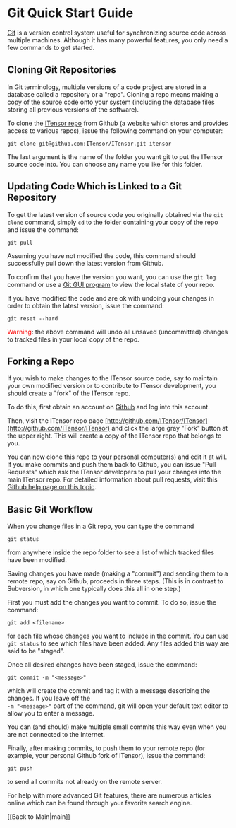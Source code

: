 # Git Quick Start Guide

[Git](http://git-scm.com) is a version control system useful for synchronizing source code across multiple machines.
Although it has many powerful features, you only need a few commands to get started.

## Cloning Git Repositories

In Git terminology, multiple versions of a code project are stored in a database called a repository or a "repo".
Cloning a repo means making a copy of the source code onto your system (including the database files storing all 
previous versions of the software).

To clone the [ITensor repo](http://github.com/ITensor/ITensor) from Github (a website which stores and provides access to various repos), issue
the following command on your computer:

    git clone git@github.com:ITensor/ITensor.git itensor

The last argument is the name of the folder you want git to put the ITensor source code into.
You can choose any name you like for this folder.


## Updating Code Which is Linked to a Git Repository

To get the latest version of source code you originally obtained via the `git clone` command, simply `cd` to 
the folder containing your copy of the repo and issue the command:

    git pull

Assuming you have not modified the code, this command should successfully pull down the latest version from Github.

To confirm that you have the version you want, you can use the `git log` command or use a [Git GUI program](http://git-scm.com/downloads/guis)
to view the local state of your repo.

If you have modified the code and are ok with undoing your changes in order to obtain the latest version, issue 
the command:

    git reset --hard

<span style="color:red;">Warning</span>: the above command will undo all unsaved (uncommitted) changes to tracked files in your local copy of the repo.


## Forking a Repo

If you wish to make changes to the ITensor source code, say to maintain your own modified version or to contribute to ITensor development,
you should create a "fork" of the ITensor repo.

To do this, first obtain an account on [Github](http://github.com) and log into this account.

Then, visit the ITensor repo page [http://github.com/ITensor/ITensor](http://github.com/ITensor/ITensor) and click the large gray "Fork" button
at the upper right. This will create a copy of the ITensor repo that belongs to you.

You can now clone this repo to your personal computer(s) and edit it at will. If you make commits and push them back to Github, you can 
issue "Pull Requests" which ask the ITensor developers to pull your changes into the main ITensor repo. For detailed information about pull requests,
visit this [Github help page on this topic](https://help.github.com/articles/using-pull-requests).

## Basic Git Workflow

When you change files in a Git repo, you can type the command

    git status

from anywhere inside the repo folder to see a list of which tracked files have been modified.

Saving changes you have made (making a "commit") and sending them to a remote repo, 
say on Github, proceeds in three steps. (This is in contrast to Subversion,
in which one typically does this all in one step.)

First you must add the changes you want to commit. To do so, issue the command:

    git add <filename>

for each file whose changes you want to include in the commit. You can use `git status` to see which files have been added.
Any files added this way are said to be "staged". 

Once all desired changes have been staged, issue the command:

    git commit -m "<message>"

which will create the commit and tag it with a message describing the changes. If you leave off the <br/> `-m "<message>"` part of the
command, git will open your default text editor to allow you to enter a message.

You can (and should) make multiple small commits this way even when you are not connected to the Internet.

Finally, after making commits, to push them to your remote repo (for example, your personal Github fork of ITensor),
issue the command:

    git push

to send all commits not already on the remote server.

For help with more advanced Git features, there are numerous articles online which can be found through your favorite search engine.


[[Back to Main|main]]
